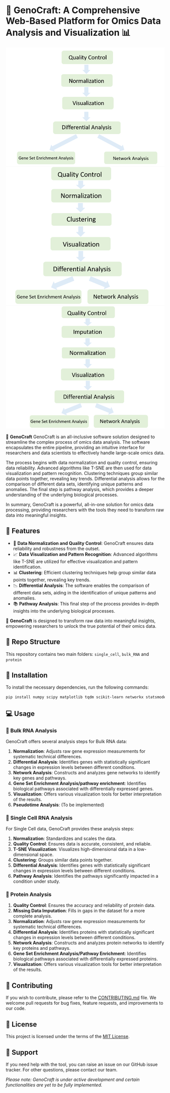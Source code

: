 # 🧬 GenoCraft: A Comprehensive Web-Based Platform for Omics Data Analysis and Visualization 📊

![pipeline](./figure/bulk_RNA.PNG)
![pipeline](single-cell.PNG)
![pipeline](protein.PNG)


🔬 **GenoCraft** GenoCraft is an all-inclusive software solution designed to streamline the complex process of omics data analysis. The software encapsulates the entire pipeline, providing an intuitive interface for researchers and data scientists to effectively handle large-scale omics data.

The process begins with data normalization and quality control, ensuring data reliability. Advanced algorithms like T-SNE are then used for data visualization and pattern recognition. Clustering techniques group similar data points together, revealing key trends. Differential analysis allows for the comparison of different data sets, identifying unique patterns and anomalies. The final step is pathway analysis, which provides a deeper understanding of the underlying biological processes.

In summary, GenoCraft is a powerful, all-in-one solution for omics data processing, providing researchers with the tools they need to transform raw data into meaningful insights.

## 🌟 Features
- 🔎 **Data Normalization and Quality Control**: GenoCraft ensures data reliability and robustness from the outset.
- 📈 **Data Visualization and Pattern Recognition**: Advanced algorithms like T-SNE are utilized for effective visualization and pattern identification.
- 📊 **Clustering**: Efficient clustering techniques help group similar data points together, revealing key trends.
- 📉 **Differential Analysis**: The software enables the comparison of different data sets, aiding in the identification of unique patterns and anomalies.
- 📚 **Pathway Analysis**: This final step of the process provides in-depth insights into the underlying biological processes.

🧪 **GenoCraft** is designed to transform raw data into meaningful insights, empowering researchers to unlock the true potential of their omics data.


## 📁 Repo Structure 
This repository contains two main folders: `single_cell`, `bulk_RNA` and `protein`

## 🚀 Installation 
To install the necessary dependencies, run the following commands:

```bash
pip install numpy scipy matplotlib tqdm scikit-learn networkx statsmodels seaborn pyyaml==4.2b1 HTSeq 
```

## 💻 Usage

### 🧪 Bulk RNA Analysis

GenoCraft offers several analysis steps for Bulk RNA data:

1. **Normalization**: Adjusts raw gene expression measurements for systematic technical differences.
2. **Differential Analysis**: Identifies genes with statistically significant changes in expression levels between different conditions.
3. **Network Analysis**: Constructs and analyzes gene networks to identify key genes and pathways.
4. **Gene Set Enrichment Analysis/pathway enrichment**: Identifies biological pathways associated with differentially expressed genes.
5. **Visualization**: Offers various visualization tools for better interpretation of the results.
6. **Pseudotime Analysis**: (To be implemented)


### 🔬 Single Cell RNA Analysis

For Single Cell data, GenoCraft provides these analysis steps:

1. **Normalization**: Standardizes and scales the data.
2. **Quality Control**: Ensures data is accurate, consistent, and reliable.
3. **T-SNE Visualization**: Visualizes high-dimensional data in a low-dimensional space.
4. **Clustering**: Groups similar data points together.
5. **Differential Analysis**: Identifies genes with statistically significant changes in expression levels between different conditions.
6. **Pathway Analysis**: Identifies the pathways significantly impacted in a condition under study.


### 🧫 Protein Analysis

1. **Quality Control**: Ensures the accuracy and reliability of protein data.
2. **Missing Data Imputation**: Fills in gaps in the dataset for a more complete analysis.
3. **Normalization**: Adjusts raw gene expression measurements for systematic technical differences.
4. **Differential Analysis**: Identifies proteins with statistically significant changes in expression levels between different conditions.
5. **Network Analysis**: Constructs and analyzes protein networks to identify key proteins and pathways.
6. **Gene Set Enrichment Analysis/Pathway Enrichment**: Identifies biological pathways associated with differentially expressed proteins.
7. **Visualization**: Offers various visualization tools for better interpretation of the results.


## 🤝 Contributing
If you wish to contribute, please refer to the [CONTRIBUTING.md](CONTRIBUTING.md) file. We welcome pull requests for bug fixes, feature requests, and improvements to our code.

## 📜 License
This project is licensed under the terms of the [MIT License](LICENSE).

## 💼 Support
If you need help with the tool, you can raise an issue on our GitHub issue tracker. For other questions, please contact our team.

*Please note: GenoCraft is under active development and certain functionalities are yet to be fully implemented.*
